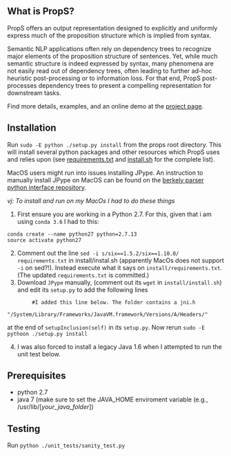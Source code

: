 What is PropS?
------------
PropS offers an output representation designed to explicitly and uniformly express much of the proposition structure which is implied from syntax.

Semantic NLP applications often rely on dependency trees to recognize major elements of the proposition structure of sentences. 
Yet, while much semantic structure is indeed expressed by syntax, many phenomena are not easily read out of dependency trees, often leading to further ad-hoc heuristic post-processing or to information loss. 
For that end, PropS post-processes dependency trees to present a compelling representation for downstream tasks.

Find more details, examples, and an online demo at the [project page](http:/www.cs.biu.ac.il/~stanovg/props.html).


Installation
------------
Run `sudo -E python ./setup.py install` from the props root directory.
This will install several python packages and other resources which PropS uses and relies upon (see [requirements.txt](props/install/requirements.txt) and [install.sh](props/install/install.sh) for the complete list).

MacOS users might run into issues installing JPype. An instruction to manually install JPype on MacOS can be found on the [berkely parser python interface repository](https://github.com/emcnany/berkeleyinterface#installation-and-dependencies).

_vj: To install and run on my MacOs I had to do these things_
  1. First ensure you are working in a Python 2.7. For this, given that i am using `conda 3.6` I had to this:
```
conda create --name python27 python=2.7.13
source activate python27
```
  2. Comment out the line `sed -i s/six==1.5.2/six==1.10.0/ requirements.txt` in install/instal.sh (apparently MacOs does not support `-i` on sed?!). Instead execute what it says on `install/requirements.txt`. (The updated `requirements.txt` is committed.)
  3. Download `JPype` manually, (comment out its `wget` in `install/install.sh`) and edit its `setup.py` to add the following lines
```
        #I added this line below. The folder contains a jni.h
        "/System/Library/Frameworks/JavaVM.framework/Versions/A/Headers/"
```
at the end of `setupInclusion(self)` in its `setup.py`. Now rerun `sudo -E pythoon ./setup.py install` 

  4. I was also forced to install a legacy Java 1.6 when I attempted to run the unit test below.

Prerequisites
-------------

* python 2.7
* java 7 (make sure to set the JAVA_HOME enviroment variable (e.g., /usr/lib/[*your_java_folder*])

Testing 
-------

Run `python ./unit_tests/sanity_test.py`


